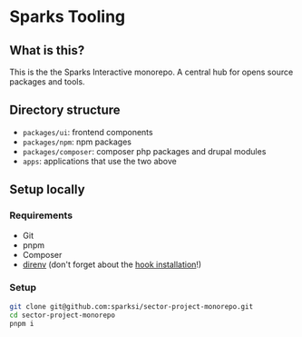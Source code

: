 # Sparks Tooling

## What is this?

This is the the Sparks Interactive monorepo. A central hub for opens source packages and tools.

## Directory structure

- `packages/ui`: frontend components
- `packages/npm`: npm packages
- `packages/composer`: composer php packages and drupal modules
- `apps`: applications that use the two above

## Setup locally

### Requirements

- Git
- pnpm
- Composer
- [direnv](https://direnv.net/docs/installation.html) (don't forget about the [hook installation](https://direnv.net/docs/hook.html)!)

### Setup

```sh
git clone git@github.com:sparksi/sector-project-monorepo.git
cd sector-project-monorepo
pnpm i
```
